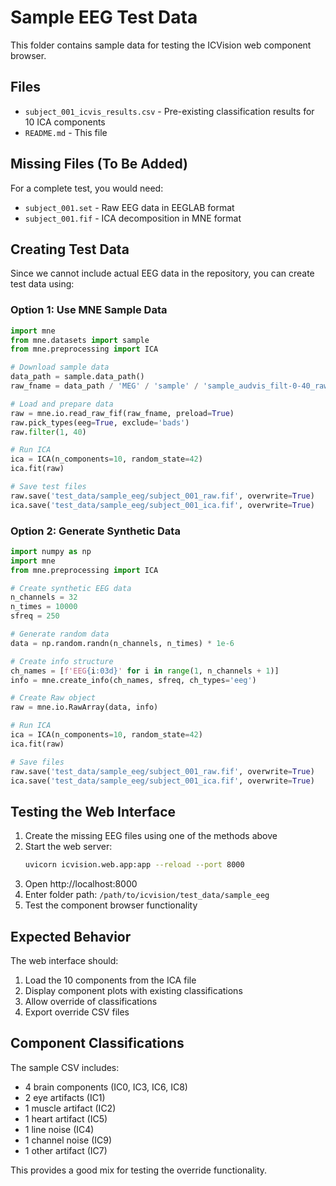 # Sample EEG Test Data

This folder contains sample data for testing the ICVision web component browser.

## Files

- `subject_001_icvis_results.csv` - Pre-existing classification results for 10 ICA components
- `README.md` - This file

## Missing Files (To Be Added)

For a complete test, you would need:

- `subject_001.set` - Raw EEG data in EEGLAB format
- `subject_001.fif` - ICA decomposition in MNE format

## Creating Test Data

Since we cannot include actual EEG data in the repository, you can create test data using:

### Option 1: Use MNE Sample Data

```python
import mne
from mne.datasets import sample
from mne.preprocessing import ICA

# Download sample data
data_path = sample.data_path()
raw_fname = data_path / 'MEG' / 'sample' / 'sample_audvis_filt-0-40_raw.fif'

# Load and prepare data
raw = mne.io.read_raw_fif(raw_fname, preload=True)
raw.pick_types(eeg=True, exclude='bads')
raw.filter(1, 40)

# Run ICA
ica = ICA(n_components=10, random_state=42)
ica.fit(raw)

# Save test files
raw.save('test_data/sample_eeg/subject_001_raw.fif', overwrite=True)
ica.save('test_data/sample_eeg/subject_001_ica.fif', overwrite=True)
```

### Option 2: Generate Synthetic Data

```python
import numpy as np
import mne
from mne.preprocessing import ICA

# Create synthetic EEG data
n_channels = 32
n_times = 10000
sfreq = 250

# Generate random data
data = np.random.randn(n_channels, n_times) * 1e-6

# Create info structure
ch_names = [f'EEG{i:03d}' for i in range(1, n_channels + 1)]
info = mne.create_info(ch_names, sfreq, ch_types='eeg')

# Create Raw object
raw = mne.io.RawArray(data, info)

# Run ICA
ica = ICA(n_components=10, random_state=42)
ica.fit(raw)

# Save files
raw.save('test_data/sample_eeg/subject_001_raw.fif', overwrite=True)
ica.save('test_data/sample_eeg/subject_001_ica.fif', overwrite=True)
```

## Testing the Web Interface

1. Create the missing EEG files using one of the methods above
2. Start the web server:
   ```bash
   uvicorn icvision.web.app:app --reload --port 8000
   ```
3. Open http://localhost:8000
4. Enter folder path: `/path/to/icvision/test_data/sample_eeg`
5. Test the component browser functionality

## Expected Behavior

The web interface should:
1. Load the 10 components from the ICA file
2. Display component plots with existing classifications
3. Allow override of classifications
4. Export override CSV files

## Component Classifications

The sample CSV includes:
- 4 brain components (IC0, IC3, IC6, IC8)
- 2 eye artifacts (IC1)
- 1 muscle artifact (IC2)
- 1 heart artifact (IC5)
- 1 line noise (IC4)
- 1 channel noise (IC9)
- 1 other artifact (IC7)

This provides a good mix for testing the override functionality.